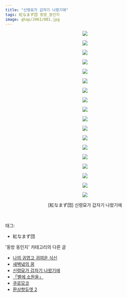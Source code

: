 ```yaml
---
title: "신령묘가 갑자기 나왔기에"
tags: 紅なまず団 동방_동인지
image: ghap/2961/001.jpg
---
```

<div class="article">
<p style="text-align: center; clear: none; float: none;"><img src="{{ site.nasurl }}/ghap/2961/001.jpg"/></p>
<p style="text-align: center; clear: none; float: none;"><img src="{{ site.nasurl }}/ghap/2961/002.jpg"/></p>
<p style="text-align: center; clear: none; float: none;"><img src="{{ site.nasurl }}/ghap/2961/003.jpg"/></p>
<p style="text-align: center; clear: none; float: none;"><img src="{{ site.nasurl }}/ghap/2961/004.jpg"/></p>
<p style="text-align: center; clear: none; float: none;"><img src="{{ site.nasurl }}/ghap/2961/005.jpg"/></p>
<p style="text-align: center; clear: none; float: none;"><img src="{{ site.nasurl }}/ghap/2961/006.jpg"/></p>
<p style="text-align: center; clear: none; float: none;"><img src="{{ site.nasurl }}/ghap/2961/007.jpg"/></p>
<p style="text-align: center; clear: none; float: none;"><img src="{{ site.nasurl }}/ghap/2961/008.jpg"/></p>
<p style="text-align: center; clear: none; float: none;"><img src="{{ site.nasurl }}/ghap/2961/009.jpg"/></p>
<p style="text-align: center; clear: none; float: none;"><img src="{{ site.nasurl }}/ghap/2961/010.jpg"/></p>
<p style="text-align: center; clear: none; float: none;"><img src="{{ site.nasurl }}/ghap/2961/011.jpg"/></p>
<p style="text-align: center; clear: none; float: none;"><img src="{{ site.nasurl }}/ghap/2961/012.jpg"/></p>
<p style="text-align: center; clear: none; float: none;"><img src="{{ site.nasurl }}/ghap/2961/013.jpg"/></p>
<p style="text-align: center; clear: none; float: none;"><img src="{{ site.nasurl }}/ghap/2961/014.jpg"/></p>
<p style="text-align: center; clear: none; float: none;"><img src="{{ site.nasurl }}/ghap/2961/015.jpg"/></p>
<p style="text-align: center; clear: none; float: none;"><img src="{{ site.nasurl }}/ghap/2961/016.jpg"/></p>
<p style="text-align: center; clear: none; float: none;"><img src="{{ site.nasurl }}/ghap/2961/017.jpg"/></p>
<p style="text-align: center; clear: none; float: none;"><img src="{{ site.nasurl }}/ghap/2961/018.jpg"/></p>
<p style="text-align: center; clear: none; float: none;">[紅なまず団] 신령묘가 갑자기 나왔기에</p>
<p><br/></p>
</div><div class="tagTrail">
<p>태그: </p>
<ul>
<li>紅なまず団</li>
</ul>
</div><div class="another">
<p>'동방 동인지' 카테고리의 다른 글</p>
<ul>
<li><a href="/2016-12-20-ghap_2963">나의 귀엽고 귀여운 식신</a></li>
<li><a href="/2016-12-20-ghap_2962">새벽녘의 꿈</a></li>
<li><a href="/2016-12-20-ghap_2961">신령묘가 갑자기 나왔기에</a></li>
<li><a href="/2016-12-20-ghap_2957">「별에 소원을」</a></li>
<li><a href="/2016-12-20-ghap_2956">쿠로모코</a></li>
<li><a href="/2016-12-20-ghap_2954">환상향듀엣 2</a></li>
</ul>
</div><div class="cb_module cb_fluid">
<div class="cb_wrt cb_profile">
</div><!-- commentList close -->
</div>